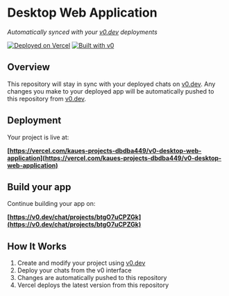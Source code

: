 # Desktop Web Application

*Automatically synced with your [v0.dev](https://v0.dev) deployments*

[![Deployed on Vercel](https://img.shields.io/badge/Deployed%20on-Vercel-black?style=for-the-badge&logo=vercel)](https://vercel.com/kaues-projects-dbdba449/v0-desktop-web-application)
[![Built with v0](https://img.shields.io/badge/Built%20with-v0.dev-black?style=for-the-badge)](https://v0.dev/chat/projects/btgO7uCPZGk)

## Overview

This repository will stay in sync with your deployed chats on [v0.dev](https://v0.dev).
Any changes you make to your deployed app will be automatically pushed to this repository from [v0.dev](https://v0.dev).

## Deployment

Your project is live at:

**[https://vercel.com/kaues-projects-dbdba449/v0-desktop-web-application](https://vercel.com/kaues-projects-dbdba449/v0-desktop-web-application)**

## Build your app

Continue building your app on:

**[https://v0.dev/chat/projects/btgO7uCPZGk](https://v0.dev/chat/projects/btgO7uCPZGk)**

## How It Works

1. Create and modify your project using [v0.dev](https://v0.dev)
2. Deploy your chats from the v0 interface
3. Changes are automatically pushed to this repository
4. Vercel deploys the latest version from this repository